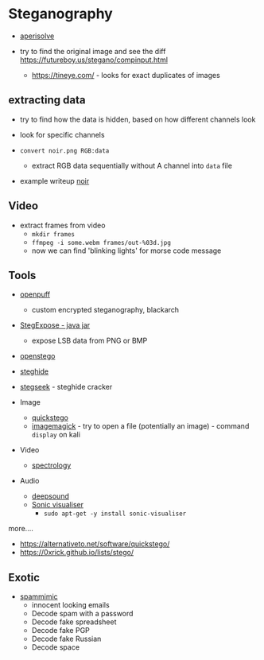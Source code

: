 # Steganography

- [aperisolve](https://github.com/Zeecka/AperiSolve)

- try to find the original image and see the diff https://futureboy.us/stegano/compinput.html
  - https://tineye.com/ - looks for exact duplicates of images

## extracting data

- try to find how the data is hidden, based on how different channels look
- look for specific channels
- `convert noir.png RGB:data`

  - extract RGB data sequentially without A channel into `data` file

- example writeup [noir](https://hackmd.io/@r1t0/HywhSDkWj)

## Video

- extract frames from video
  - `mkdir frames`
  - `ffmpeg -i some.webm frames/out-%03d.jpg`
  - now we can find 'blinking lights' for morse code message

## Tools

- [openpuff](https://embeddedsw.net/OpenPuff_Steganography_Home.html)
  - custom encrypted steganography, blackarch
- [StegExpose - java jar](https://github.com/b3dk7/StegExpose)
  - expose LSB data from PNG or BMP
- [openstego](https://github.com/syvaidya/openstego)
- [steghide](https://github.com/StefanoDeVuono/steghide)
- [stegseek](https://github.com/RickdeJager/stegseek) - steghide cracker

- Image

  - [quickstego](http://quickcrypto.com/free-steganography-software.html)
  - [imagemagick](https://imagemagick.org/index.php) - try to open a file (potentially an image) - command `display` on kali

- Video

  - [spectrology](https://github.com/solusipse/spectrology)

- Audio
  - [deepsound](http://jpinsoft.net/deepsound/overview.aspx)
  - [Sonic visualiser](https://github.com/sonic-visualiser/sonic-visualiser)
    - `sudo apt-get -y install sonic-visualiser`

more....

- https://alternativeto.net/software/quickstego/
- https://0xrick.github.io/lists/stego/

## Exotic

- [spammimic](https://www.spammimic.com/)
  - innocent looking emails
  - Decode spam with a password
  - Decode fake spreadsheet
  - Decode fake PGP
  - Decode fake Russian
  - Decode space

